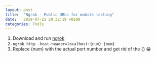 ```yaml
---
layout: post
title:  "Ngrok - Public URLs for mobile testing"
date:   2018-07-21 20:32:19 +0100
categories: Tools
---
```


1.  Download and run [ngrok](https://ngrok.com/)
2.  `ngrok http -host-header=localhost:{num} {num}`
3.  Replace {num} with the actual port number and get rid of the {} 😁


